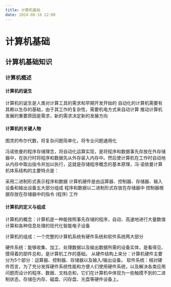 ```yaml
---
title: 计算机基础
date: 2024-08-16 22:00
---
```

# 计算机基础

## 计算机基础知识

### 计算机概述

#### 计算机的诞生

计算机的诞生是人类对计算工具的需求和早期开发开始的
自动化的计算机需要有其赖以生存的基础，由于其工作的复杂性，需要机电方式来自动计算
推动计算机发展的重要原因是需求，新的需求决定新的发展方向

#### 计算机的关键人物

图灵的布尔代数，将复杂问题简单化，将专业问题通用化

冯诺依曼的程序存储理念，将自动化运算实现，是将程序和数据事先存放在外存储器中，在执行时将程序和数据先从外存装入内存中。然后使计算机在工作时自动地从内存中取出指令并加以执行，这就是存储程序概念的基本原理，冯·诺依曼计算机体系结构的主要特点是：

采用二进制形式表示程序和数据
计算机硬件是由运算器、控制器、存储器、输入设备和输出设备五大部分组成
程序和数据以二进制形式存放在存储器中
控制器根据存放在存储器中的指令 (程序) 工作

#### 计算机的定义与组成

计算机的概念：计算机是一种能按照事先存储的程序，自动、高速地进行大量数值计算和各种信息处理的现代化智能电子设备

计算机的组成：一个完整的计算机系统有硬件系统和软件系统两大部分

硬件系统：能够收集、加工、处理数据以及输出数据所需的设备实体，是看得见、摸得着的部件总和，是计算机工作的基础。 从硬件结构上来分：计算机硬件主要分为5个部分：运算器、控制器、存储器以及输入/输出设备。
软件系统：相对硬件而言，为了充分发挥硬件系统性能和方便人们使用硬件系统，以及解决各类应用问题而设计的程序、数据、文档总和，它们在计算机中体现为一些触摸不到的二进制状态，存储在内存、磁盘、闪存盘、光盘等硬件设备上。
